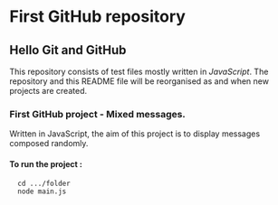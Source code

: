 # First GitHub repository

## Hello Git and GitHub

This repository consists of test files mostly written in *JavaScript*.
The repository and this README file will be reorganised as and when new projects are created.

### First GitHub project - Mixed messages.
  Written in JavaScript, the aim of this project is to display messages composed randomly. 
  
  #### To run the project :
      cd .../folder
      node main.js


